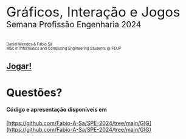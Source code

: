 [comment]: # (This presentation was made with markdown-slides)
[comment]: # (This is a CommonMark compliant comment. It will not be included in the presentation.)
[comment]: # (Compile this presentation with the command below)
[comment]: # (mdslides presentation.md --include media)

[comment]: # (Set the theme:)
[comment]: # (THEME = night)
[comment]: # (CODE_THEME = base16/zenburn)
[comment]: # (The list of themes is at https://revealjs.com/themes/)
[comment]: # (The list of code themes is at https://highlightjs.org/)

[comment]: # "You can also use quotes instead of parenthesis"
[comment]: # 'Single quotes work too'
[comment]: # "THEME = white"

[comment]: # (Pass optional settings to reveal.js:)
[comment]: # (controls: true)
[comment]: # (keyboard: true)
[comment]: # (markdown: { smartypants: true })
[comment]: # (hash: false)
[comment]: # (respondToHashChanges: false)
[comment]: # (Other settings are documented at https://revealjs.com/config/)

<div style="font-size: 2.5em;">
Gráficos, Interação e Jogos
</div>

<div style="font-size: 1.5em;">
Semana Profissão Engenharia 2024<br>
</div>
<br><br>

<div style="font-size: 0.7em;">
Daniel Mendes & Fábio Sá<br>
MSc in Informatics and Computing Engineering Students @ FEUP<br>
</div>

[comment]: # (!!! data-auto-animate data-background-video="media/video.mp4", data-background-video-loop data-background-video-muted data-background-opacity="0.2")

## [Jogar!](../project/)

[comment]: # (!!! data-background-video="media/video.mp4", data-background-video-loop data-background-video-muted data-background-opacity="0.2")

# Questões?

[comment]: # (!!! data-background-video="media/video.mp4", data-background-video-loop data-background-video-muted data-background-opacity="0.2")

#### Código e apresentação disponíveis em

[https://github.com/Fabio-A-Sa/SPE-2024/tree/main/GIG](https://github.com/Fabio-A-Sa/SPE-2024/tree/main/GIG) <br>

[comment]: # (!!! data-background-video="media/video.mp4", data-background-video-loop data-background-video-muted data-background-opacity="0.2")
